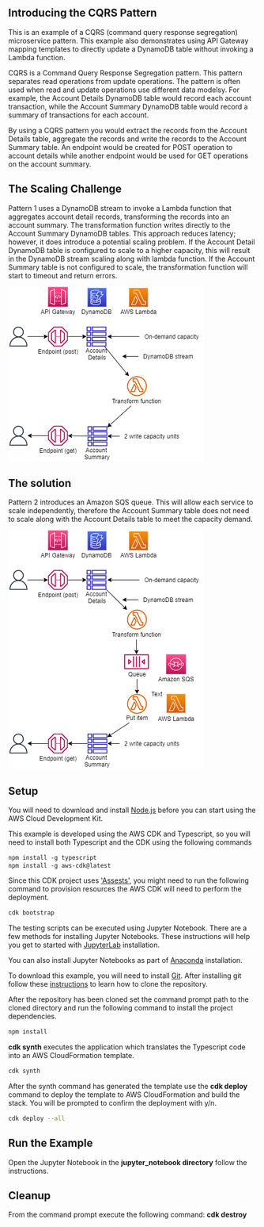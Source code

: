 ## Introducing the CQRS Pattern
This is an example of a CQRS (command query response segregation) microservice pattern. This example also demonstrates using API Gateway mapping templates to directly update a DynamoDB table without invoking a Lambda function.

CQRS is a Command Query Response Segregation pattern. This pattern separates read operations from update operations. The pattern is often used when read and update operations use different data modelsy. For example, the Account Details DynamoDB table would record each account transaction, while the Account Summary DynamoDB table would record a summary of transactions for each account.

By using a CQRS pattern you would extract the records from the Account Details table, aggregate the records and write the records to the Account Summary table. An endpoint would be created for POST operation to account details while another endpoint would be used for GET operations on the account summary.

## The Scaling Challenge

Pattern 1 uses a DynamoDB stream to invoke a Lambda function that aggregates account detail records, transforming the records into an account summary. The transformation function writes directly to the Account Summary DynamoDB tables. This approach reduces latency; however, it does introduce a potential scaling problem. If the Account Detail DynamoDB table is configured to scale to a higher capacity, this will result in the DynamoDB stream scaling along with lambda function. If the Account Summary table is not configured to scale, the transformation function will start to timeout and return errors.

![architecture](./images/architecture_1.png "Architecture")

## The solution
Pattern 2 introduces an Amazon SQS queue. This will allow each service to scale independently, therefore the Account Summary table does not need to scale along with the Account Details table to meet the capacity demand.

![architecture](./images/architecture_2.png "Architecture")

## Setup

You will need to download and install [Node.js](https://nodejs.org/en/download/) before you can start using the AWS Cloud Development Kit.


This example is developed using the AWS CDK and Typescript, so you will need to install both Typescript and the CDK using the following commands
```
npm install -g typescript
npm install -g aws-cdk@latest
```
Since this CDK project uses ['Assests'](https://docs.aws.amazon.com/cdk/latest/guide/assets.html), you might need to run the following command to provision resources the AWS CDK will need to perform the deployment.

```bash 
cdk bootstrap
```

The testing scripts can be executed using Jupyter Notebook. There are a few methods for installing Jupyter Notebooks. These instructions will help you get to started with [JupyterLab](https://jupyter.org/install) installation. 

You can also install Jupyter Notebooks as part of [Anaconda](https://docs.anaconda.com/anaconda/install/index.html) installation.

To download this example, you will need to install [Git](https://github.com/git-guides/install-git). After installing git follow these [instructions](https://github.com/git-guides/git-clone) to learn how to clone the repository.

After the repository has been cloned set the command prompt path to the cloned directory and run the following command to install the project dependencies.

```bash
npm install
```

**cdk synth** executes the application which translates the Typescript code into an AWS CloudFormation template.

```bash
cdk synth
```

After the synth command has generated the template use the  **cdk deploy** command to deploy the template to AWS CloudFormation and build the stack. You will be prompted to confirm the deployment with y/n.

```bash
cdk deploy --all
```

## Run the Example
Open the Jupyter Notebook in the **jupyter_notebook directory** follow the instructions.


## Cleanup
From the command prompt execute the following command: **cdk destroy**
